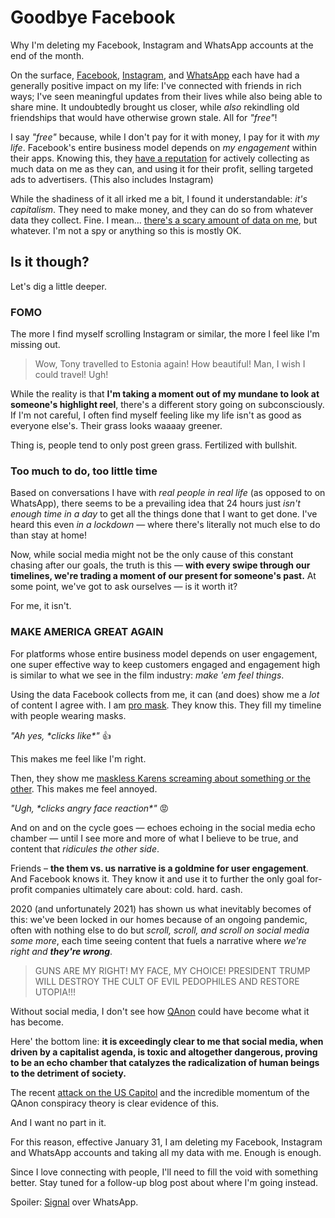 # Goodbye Facebook

Why I'm deleting my Facebook, Instagram and WhatsApp accounts at the end of the month.

On the surface, [Facebook](https://facebook.com), [Instagram](https://instagram.com), and [WhatsApp](https://whatsapp.com) each have had a generally positive impact on my life: I've connected with friends in rich ways; I've seen meaningful updates from their lives while also being able to share mine. It undoubtedly brought us closer, while _also_ rekindling old friendships that would have otherwise grown stale. All for _"free"_!

I say _"free"_ because, while I don't pay for it with money, I pay for it with _my life_. Facebook's entire business model depends on _my engagement_  within their apps. Knowing this, they [have a reputation](https://www.thesun.co.uk/tech/12724230/facebook-lawsuit-instagram-spying) for actively collecting as much data on me as they can, and using it for their profit, selling targeted ads to advertisers. (This also includes Instagram)

While the shadiness of it all irked me a bit, I found it understandable: _it's capitalism_. They need to make money, and they can do so from whatever data they collect. Fine. I mean... [there's a scary amount of data on me](https://threatpost.com/twenty-something-asks-facebook-his-file-and-gets-it-all-1200-pages-121311/75994/), but whatever. I'm not a spy or anything so this is mostly OK.

## Is it though?

Let's dig a little deeper.

### FOMO

The more I find myself scrolling Instagram or similar, the more I feel like I'm missing out. 

> Wow, Tony travelled to Estonia again! How beautiful! Man, I wish I could travel! Ugh!

While the reality is that **I'm taking a moment out of my mundane to look at someone's highlight reel**, there's a different story going on subconsciously. If I'm not careful, I often find myself feeling like my life isn't as good as everyone else's. Their grass looks waaaay greener.

Thing is, people tend to only post green grass. Fertilized with bullshit.

### Too much to do, too little time

Based on conversations I have with _real people in real life_ (as opposed to on WhatsApp), there seems to be a prevailing idea that 24 hours just _isn't enough time in a day_ to get all the things done that I want to get done. I've heard this even _in a lockdown_ &mdash; where there's literally not much else to do than stay at home!

Now, while social media might not be the only cause of this constant chasing after our goals, the truth is this &mdash; **with every swipe through our timelines, we're trading a moment of our present for someone's past.** At some point, we've got to ask ourselves &mdash; is it worth it?

For me, it isn't.

### MAKE AMERICA GREAT AGAIN

For platforms whose entire business model depends on user engagement, one super effective way to keep customers engaged and engagement high is similar to what we see in the film industry: _make 'em feel things_. 

Using the data Facebook collects from me, it can (and does) show me a _lot_ of content I agree with. I am [pro mask](https://www.ucsf.edu/news/2020/06/417906/still-confused-about-masks-heres-science-behind-how-face-masks-prevent). They know this. They fill my timeline with people wearing masks.

_"Ah yes, \*clicks like\*"_ 👍

This makes me feel like I'm right. 

Then, they show me [maskless Karens screaming about something or the other](https://www.facebook.com/133793163343849/videos/314666256452529). This makes me feel annoyed. 

_"Ugh, \*clicks angry face reaction\*"_ 😡

And on and on the cycle goes &mdash; echoes echoing in the social media echo chamber &mdash; until I see more and more of what I believe to be true, and content that _ridicules the other side_.

Friends – **the them vs. us narrative is a goldmine for user engagement**. And Facebook knows it. They know it and use it to further the only goal for-profit companies ultimately care about: cold. hard. cash.

2020 (and unfortunately 2021) has shown us what inevitably becomes of this: we've been locked in our homes because of an ongoing pandemic, often with nothing else to do but _scroll, scroll, and scroll on social media some more_, each time seeing content that fuels a narrative where _we're right and **they're wrong**_. 

> GUNS ARE MY RIGHT!
> MY FACE, MY CHOICE!
> PRESIDENT TRUMP WILL DESTROY THE CULT OF EVIL PEDOPHILES AND RESTORE UTOPIA!!!

Without social media, I don't see how [QAnon](https://en.wikipedia.org/wiki/QAnon) could have become what it has become.

Here' the bottom line: **it is exceedingly clear to me that social media, when driven by a capitalist agenda, is toxic and altogether dangerous, proving to be an echo chamber that catalyzes the radicalization of human beings to the detriment of society.**

The recent [attack on the US Capitol](https://en.wikipedia.org/wiki/2021_storming_of_the_United_States_Capitol) and the incredible momentum of the QAnon conspiracy theory is clear evidence of this.

And I want no part in it.

For this reason, effective January 31, I am deleting my Facebook, Instagram and WhatsApp accounts and taking all my data with me. Enough is enough.

Since I love connecting with people, I'll need to fill the void with something better. Stay tuned for a follow-up blog post about where I'm going instead. 

Spoiler: [Signal](https://signal.org/en/download/) over WhatsApp.
